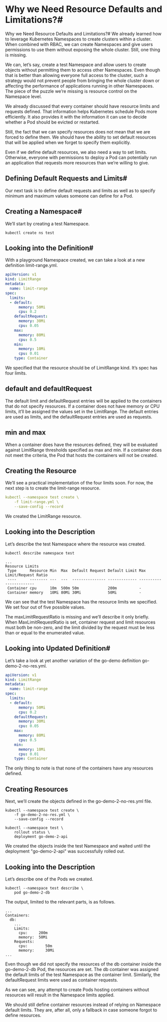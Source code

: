 # Why we Need Resource Defaults and Limitations?#

Why we Need Resource Defaults and Limitations?#
We already learned how to leverage Kubernetes Namespaces to create clusters within a cluster. When combined with RBAC, we can create Namespaces and give users permissions to use them without exposing the whole cluster. Still, one thing is missing.

We can, let’s say, create a test Namespace and allow users to create objects without permitting them to access other Namespaces. Even though that is better than allowing everyone full access to the cluster, such a strategy would not prevent people from bringing the whole cluster down or affecting the performance of applications running in other Namespaces. The piece of the puzzle we’re missing is resource control on the Namespace level.

We already discussed that every container should have resource limits and requests defined. That information helps Kubernetes schedule Pods more efficiently. It also provides it with the information it can use to decide whether a Pod should be evicted or restarted.

Still, the fact that we can specify resources does not mean that we are forced to define them. We should have the ability to set default resources that will be applied when we forget to specify them explicitly.

Even if we define default resources, we also need a way to set limits. Otherwise, everyone with permissions to deploy a Pod can potentially run an application that requests more resources than we’re willing to give.

## Defining Default Requests and Limits#
Our next task is to define default requests and limits as well as to specify minimum and maximum values someone can define for a Pod.

## Creating a Namespace#
We’ll start by creating a test Namespace.

```shell
kubectl create ns test
```

## Looking into the Definition#
With a playground Namespace created, we can take a look at a new definition limit-range.yml.

```yaml
apiVersion: v1
kind: LimitRange
metadata:
  name: limit-range
spec:
  limits:
  - default:
      memory: 50Mi
      cpu: 0.2
    defaultRequest:
      memory: 30Mi
      cpu: 0.05
    max:
      memory: 80Mi
      cpu: 0.5
    min:
      memory: 10Mi
      cpu: 0.01
    type: Container
```

We specified that the resource should be of LimitRange kind. It’s spec has four limits.

## default and defaultRequest #
The default limit and defaultRequest entries will be applied to the containers that do not specify resources. If a container does not have memory or CPU limits, it’ll be assigned the values set in the LimitRange. The default entries are used as limits, and the defaultRequest entries are used as requests.

## min and max #
When a container does have the resources defined, they will be evaluated against LimitRange thresholds specified as max and min. If a container does not meet the criteria, the Pod that hosts the containers will not be created.

## Creating the Resource #
We’ll see a practical implementation of the four limits soon. For now, the next step is to create the limit-range resource.

```yaml
kubectl --namespace test create \
    -f limit-range.yml \
    --save-config --record
```

We created the LimitRange resource.

## Looking into the Description #
Let’s describe the test Namespace where the resource was created.

```shell
kubectl describe namespace test
```

```shell
...
Resource Limits
 Type      Resource Min  Max  Default Request Default Limit Max Limit/Request Ratio
 ----      -------- ---  ---  --------------- ------------- -----------------------
 Container cpu      10m  500m 50m             200m          -
 Container memory   10Mi 80Mi 30Mi            50Mi          -
```

We can see that the test Namespace has the resource limits we specified. We set four out of five possible values.

The maxLimitRequestRatio is missing and we’ll describe it only briefly. When MaxLimitRequestRatio is set, container request and limit resources must both be non-zero, and the limit divided by the request must be less than or equal to the enumerated value.

## Looking into Updated Definition#
Let’s take a look at yet another variation of the go-demo definition go-demo-2-no-res.yml.

```yaml
apiVersion: v1
kind: LimitRange
metadata:
  name: limit-range
spec:
  limits:
  - default:
      memory: 50Mi
      cpu: 0.2
    defaultRequest:
      memory: 30Mi
      cpu: 0.05
    max:
      memory: 80Mi
      cpu: 0.5
    min:
      memory: 10Mi
      cpu: 0.01
    type: Container
```

The only thing to note is that none of the containers have any resources defined.

## Creating Resources #
Next, we’ll create the objects defined in the go-demo-2-no-res.yml file.

```shell
kubectl --namespace test create \
    -f go-demo-2-no-res.yml \
    --save-config --record

kubectl --namespace test \
    rollout status \
    deployment go-demo-2-api
```

We created the objects inside the test Namespace and waited until the deployment "go-demo-2-api" was successfully rolled out.

## Looking into the Description #
Let’s describe one of the Pods we created.

```shell
kubectl --namespace test describe \
    pod go-demo-2-db
```
The output, limited to the relevant parts, is as follows.

```shell
...
Containers:
  db:
    ...
    Limits:
      cpu:     200m
      memory:  50Mi
    Requests:
      cpu:        50m
      memory:     30Mi
...
```

Even though we did not specify the resources of the db container inside the go-demo-2-db Pod, the resources are set. The db container was assigned the default limits of the test Namespace as the container limit. Similarly, the defaultRequest limits were used as container requests.

As we can see, any attempt to create Pods hosting containers without resources will result in the Namespace limits applied.

We should still define container resources instead of relying on Namespace default limits. They are, after all, only a fallback in case someone forgot to define resources.



    

 
